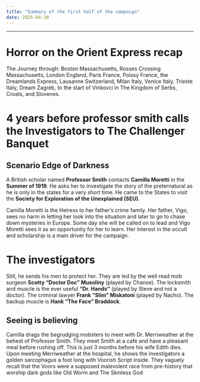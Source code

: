 ```yaml
---
title: "Summary of the first half of the campaign"
date: 2025-04-30
---
```


---
# Horror on the Orient Express recap
The Journey through: Boston Massachusetts, Rosses Crossing Massachusetts, London England, Paris France, Poissy France, the Dreamlands Express, Lausanne Switzerland, Milan Italy, Venice Italy, Trieste Italy, Dream Zagreb, to the start of Vinkovci in The Kingdom of Serbs, Croats, and Slovenes.

# 4 years before professor smith calls the Investigators to The Challenger Banquet

## Scenario Edge of Darkness

A British scholar named **Professor Smith** contacts **Camilla Moretti** in the **Summer of 1919**. He asks her to investigate the story of the preternatural as he is only in the states for a very short time. He came to the States to visit the **Society for Exploration of the Unexplained (SEU)**. 

Camilla Moretti is the Heiress to her father’s crime family. Her father, Vigo, sees no harm in letting her look into the situation and later to go to chase down mysteries in Europe. Some day she will be called on to lead and Vigo Moretti sees it as an opportunity for her to learn. Her interest in the occult and scholarship is a main driver for the campaign.

# The investigators
Still, he sends his men to protect her. They are led by the well read mob surgeon **Scotty “Doctor Doc” Musoliny** (played by Chanse). The locksmith and muscle is the ever useful **“Dr. Hands”** (played by Steve and not a doctor). The criminal lawyer **Frank “Slim” Miskatoni** (played by Nacho). The backup muscle is **Hank “The Face” Braddock**.

## Seeing is believing

Camilla drags the begrudging mobsters to meet with Dr. Merriweather at the behest of Professor Smith. They meet Smith at a cafe and have a pleasant meal before rushing off. This is just 3 months before his wife Edith dies.
Upon meeting Merriweather at the hospital, he shows the investigators a golden sarcophagus a foot long with Voorish Script inside. 
They vaguely recall that the Voors were a supposed malevolent race from pre-history that worship dark gods like Old Worm and The Skinless God
